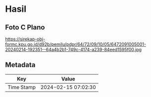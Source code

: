 # Hasil

## Foto C Plano

https://sirekap-obj-formc.kpu.go.id/d92b/pemilu/pdpr/64/72/09/10/05/6472091005001-20240214-192351--64a4b2b1-749c-4174-a239-84eed1595f00.jpg


## Metadata

| Key        | Value               |
| ---------- | ------------------- |
| Time Stamp | 2024-02-15 07:02:30 |



